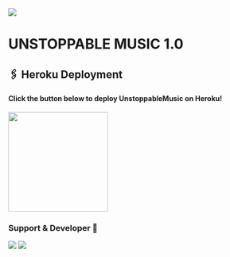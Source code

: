 <img src="https://telegra.ph/file/1995a5d3510dc419c5180.jpg"/>

# UNSTOPPABLE MUSIC 1.0



## 🖇 Heroku Deployment

<h4>Click the button below to deploy UnstoppableMusic on Heroku!</h4>    
<a href="https://heroku.com/deploy?template=https://github.com/https://github.com/Itz-mst-boy/MUSICBOT"><img src="https://img.shields.io/badge/Deploy%20To%20Heroku-blueviolet?style=for-the-badge&logo=heroku" width="200""/></a>

  ### Support & Developer 🎑
<a href="https://telegram.me/worldwide_friend_zone"><img src="https://img.shields.io/badge/Join-Support%20Group-blue.svg?style=for-the-badge&logo=Telegram"></a> <a href="https://telegram.me/Itz-mst-boy"><img src="https://img.shields.io/badge/%20Developer-blue.svg?style=for-the-badge&logo=Telegram"></a>
